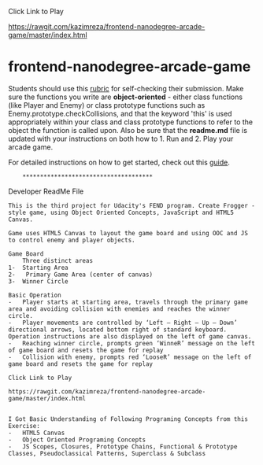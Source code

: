 Click Link to Play

https://rawgit.com/kazimreza/frontend-nanodegree-arcade-game/master/index.html


frontend-nanodegree-arcade-game
===============================

Students should use this [rubric](https://review.udacity.com/#!/projects/2696458597/rubric) for self-checking their submission. Make sure the functions you write are **object-oriented** - either class functions (like Player and Enemy) or class prototype functions such as Enemy.prototype.checkCollisions, and that the keyword 'this' is used appropriately within your class and class prototype functions to refer to the object the function is called upon. Also be sure that the **readme.md** file is updated with your instructions on both how to 1. Run and 2. Play your arcade game.

For detailed instructions on how to get started, check out this [guide](https://docs.google.com/document/d/1v01aScPjSWCCWQLIpFqvg3-vXLH2e8_SZQKC8jNO0Dc/pub?embedded=true).

        *************************************
        
Developer ReadMe File

    This is the third project for Udacity's FEND program. Create Frogger - style game, using Object Oriented Concepts, JavaScript and HTML5 Canvas.

    Game uses HTML5 Canvas to layout the game board and using OOC and JS to control enemy and player objects.

    Game Board
        Three distinct areas
    1-	Starting Area
    2-	 Primary Game Area (center of canvas)
    3-	Winner Circle

    Basic Operation
    -	Player starts at starting area, travels through the primary game area and avoiding collision with enemies and reaches the winner circle. 
    -	Player movements are controlled by ‘Left – Right – Up – Down’ directional arrows, located bottom right of standard keyboard. Operation instructions are also displayed on the left of game canvas.
    -	Reaching winner circle, prompts green ‘WinneR’ message on the left of game board and resets the game for replay
    -	Collision with enemy, prompts red ‘LooseR’ message on the left of game board and resets the game for replay

    Click Link to Play

    https://rawgit.com/kazimreza/frontend-nanodegree-arcade-game/master/index.html


    I Got Basic Understanding of Following Programing Concepts from this Exercise:
    -	HTML5 Canvas
    -	Object Oriented Programing Concepts
    -	JS Scopes, Closures, Prototype Chains, Functional & Prototype Classes, Pseudoclassical Patterns, Superclass & Subclass

